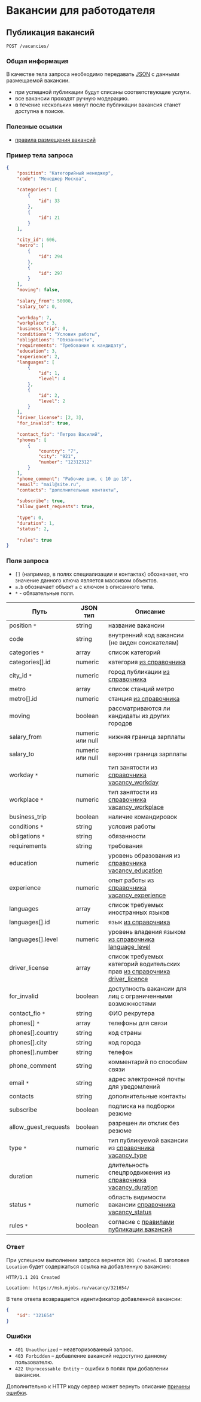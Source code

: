 # Вакансии для работодателя

<a name="creation"></a>
## Публикация вакансий

`POST /vacancies/`

### Общая информация

В качестве тела запроса необходимо передавать
[JSON](general.md#request-body) с данными размещаемой вакансии.

* при успешной публикации будут списаны соответствующие услуги.
* все вакансии проходят ручную модерацию.
* в течение нескольких минут после публикации вакансия станет доступна в поиске.

### Полезные ссылки

* [правила размещения вакансий](https://www.mjobs.ru/info/rules-vacancies/)

<a name="creation-example"></a>
### Пример тела запроса

```json
{
    "position": "Категорийный менеджер",
    "code": "Менеджер Москва",
    
    "categories": [
        {
            "id": 33
        },
        {
            "id": 21
        }
    ],
    
    "city_id": 606,
    "metro": [
        {
            "id": 294
        },
        {   
            "id": 297
        }
    ],
    "moving": false,
    
    "salary_from": 50000,
    "salary_to": 0,
    
    "workday": 7,
    "workplace": 3,
    "business_trip": 0,
    "conditions": "Условия работы",
    "obligations": "Обязанности",
    "requirements": "Требования к кандидату",
    "education": 3,
    "experience": 2,
    "languages": [
        {
            "id": 1, 
            "level": 4
        },
        {   
            "id": 2, 
            "level": 2
        }
    ],
    "driver_license": [2, 3],
    "for_invalid": true,
    
    "contact_fio": "Петров Василий",
    "phones": [
        {
            "country": "7",
            "city": "921",
            "number": "12312312"
        }
    ],
    "phone_comment": "Рабочие дни, с 10 до 18",
    "email": "mail@site.ru",
    "contacts": "дополнительные контакты",
    
    "subscribe": true,
    "allow_guest_requests": true,
    
    "type": 0,
    "duration": 1,
    "status": 2,
    
    "rules": true
}
```


<a name="creation_fields"></a>
### Поля запроса

* `[]` (например, в полях специализации и контактах) обозначает, что значение данного ключа является массивом объектов.
* `a.b` обозначает объект `a` с ключом `b` описанного типа.
* `*` - обязательные поля.

Путь | JSON тип | Описание
---- | -------- | --------
position `*` | string | название вакансии
code | string | внутренний код вакансии (не виден соискателям)
categories `*` | array | список категорий
categories[].id | numeric | категория [из справочника](sections.md)
city_id `*` | numeric | город публикации [из справочника](cities.md)
metro | array | список станций метро
metro[].id | numeric | станция [из справочника](metro.md)
moving | boolean | рассматриваются ли кандидаты из других городов
salary_from | numeric или null | нижняя граница зарплаты
salary_to | numeric или null | верхняя граница зарплаты
workday `*` | numeric | тип занятости из [справочника vacancy_workday](dictionaries.md#vacancy)
workplace `*` | numeric | тип занятости из [справочника vacancy_workplace](dictionaries.md#vacancy)
business_trip | boolean | наличие командировок
conditions `*` | string | условия работы
obligations `*` | string | обязанности
requirements | string | требования
education | numeric | уровень образования из [справочника vacancy_education](dictionaries.md#vacancy)
experience | numeric | опыт работы из [справочника vacancy_experience](dictionaries.md#vacancy)
languages | array | список требуемых иностранных языков
languages[].id | numeric | язык [из справочника](languages.md)
languages[].level | numeric | уровень владения языком [из справочника language_level](dictionaries.md#etc)
driver_license | array | список требуемых категорий водительских прав [из справочника driver_licence](dictionaries.md#etc)
for_invalid | boolean | доступность вакансии для лиц с ограниченными возможностями
contact_fio `*` | string | ФИО рекрутера
phones[] `*` | array | телефоны для связи
phones[].country | string | код страны
phones[].city | string | код города
phones[].number | string | телефон
phone_comment | string | комментарий по способам связи
email `*` | string | адрес электронной почты для уведомлений
contacts | string | дополнительные контакты
subscribe | boolean | подписка на подборки резюме
allow_guest_requests | boolean | разрешен ли отклик без резюме
type `*` | numeric | тип публикуемой вакансии из [справочника vacancy_type](dictionaries.md#vacancy)
duration | numeric | длительность спецпродвижения из [справочника vacancy_duration](dictionaries.md#vacancy)
status `*` | numeric | область видимости вакансии [справочника vacancy_status](dictionaries.md#vacancy)
rules `*` | boolean | согласие с [правилами публикации вакансий](https://www.mjobs.ru/info/rules-vacancies/)

<a name="creation-results"></a>
### Ответ

При успешном выполнении запроса вернется `201 Created`. В заголовке `Location` будет
  содержаться ссылка на добавленную вакансию:

```
HTTP/1.1 201 Created

Location: https://msk.mjobs.ru/vacancy/321654/
```

В теле ответа возвращается идентификатор добавленной вакансии:

```json
{
    "id": "321654"
}
```

### Ошибки

* `401 Unauthorized` – неавторизованный запрос.
* `403 Forbidden` – добавление вакансий недоступно данному пользователю.
* `422 Unprocessable Entity` – ошибки в полях при добавлении вакансии.

Дополнительно к HTTP коду сервер может вернуть описание
[причины ошибки](errors.md#vacancies-create).
